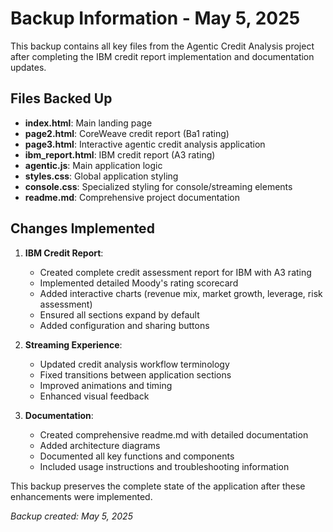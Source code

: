 # Backup Information - May 5, 2025

This backup contains all key files from the Agentic Credit Analysis project after completing the IBM credit report implementation and documentation updates.

## Files Backed Up

- **index.html**: Main landing page
- **page2.html**: CoreWeave credit report (Ba1 rating)
- **page3.html**: Interactive agentic credit analysis application
- **ibm_report.html**: IBM credit report (A3 rating)
- **agentic.js**: Main application logic
- **styles.css**: Global application styling
- **console.css**: Specialized styling for console/streaming elements
- **readme.md**: Comprehensive project documentation

## Changes Implemented

1. **IBM Credit Report**:
   - Created complete credit assessment report for IBM with A3 rating
   - Implemented detailed Moody's rating scorecard
   - Added interactive charts (revenue mix, market growth, leverage, risk assessment)
   - Ensured all sections expand by default
   - Added configuration and sharing buttons

2. **Streaming Experience**:
   - Updated credit analysis workflow terminology
   - Fixed transitions between application sections
   - Improved animations and timing
   - Enhanced visual feedback

3. **Documentation**:
   - Created comprehensive readme.md with detailed documentation
   - Added architecture diagrams
   - Documented all key functions and components
   - Included usage instructions and troubleshooting information

This backup preserves the complete state of the application after these enhancements were implemented.

*Backup created: May 5, 2025*
